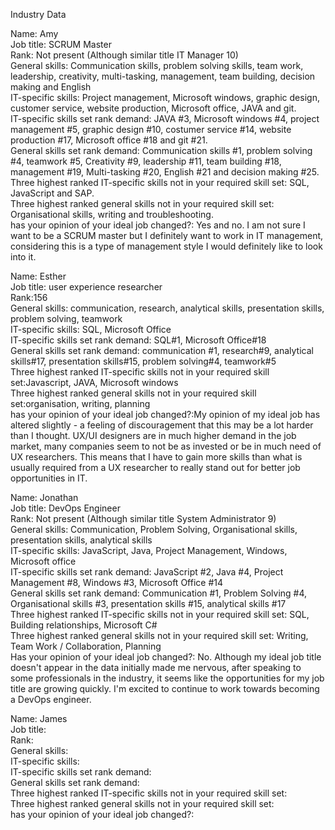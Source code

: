 Industry Data


Name: Amy <br>
Job title: SCRUM Master<br>
Rank: Not present (Although similar title IT Manager 10)<br>
General skills: Communication skills, problem solving skills, team work, leadership, creativity, multi-tasking, management, team building, decision making and English<br>
IT-specific skills: Project management, Microsoft windows, graphic design, customer service, website production, Microsoft office, JAVA and git.<br>
IT-specific skills set rank demand: JAVA #3, Microsoft windows #4, project management #5, graphic design #10, costumer service #14, website production #17, Microsoft office #18 and git #21.<br>
General skills set rank demand: Communication skills #1, problem solving #4, teamwork #5, Creativity #9, leadership #11, team building #18, management #19, Multi-tasking #20, English #21 and decision making #25. <br>
Three highest ranked IT-specific skills not in your required skill set: SQL, JavaScript and SAP.<br>
Three highest ranked general skills not in your required skill set: Organisational skills, writing and troubleshooting.<br>
has your opinion of your ideal job changed?: Yes and no. I am not sure I want to be a SCRUM master but I definitely want to work in IT management, considering this is a type of management style I would definitely like to look into it.
<br>


Name: Esther <br>
Job title: user experience researcher<br>
Rank:156<br>
General skills: communication, research, analytical skills, presentation skills, problem solving, teamwork <br>
IT-specific skills: SQL, Microsoft Office <br>
IT-specific skills set rank demand: SQL#1, Microsoft Office#18 <br>
General skills set rank demand: communication #1, research#9, analytical skills#17, presentation skills#15, problem solving#4, teamwork#5 <br>
Three highest ranked IT-specific skills not in your required skill set:Javascript, JAVA, Microsoft windows <br>
Three highest ranked general skills not in your required skill set:organisation, writing, planning <br>
has your opinion of your ideal job changed?:My opinion of my ideal job has altered slightly - a feeling of discouragement that this may be a lot harder than I thought. UX/UI designers are in much higher demand in the job market, many companies seem to not be as invested or be in much need of UX researchers. This means that I have to gain more skills than what is usually required from a UX researcher to really stand out for better job opportunities in IT. <br>


Name: Jonathan <br>
Job title: DevOps Engineer <br>
Rank: Not present (Although similar title System Administrator 9)<br>
General skills: Communication, Problem Solving, Organisational skills, presentation skills, analytical skills<br>
IT-specific skills: JavaScript, Java, Project Management, Windows, Microsoft office<br>
IT-specific skills set rank demand: JavaScript #2, Java #4, Project Management #8, Windows #3, Microsoft Office #14<br>
General skills set rank demand: Communication #1, Problem Solving #4, Organisational skills #3, presentation skills #15, analytical skills #17<br>
Three highest ranked IT-specific skills not in your required skill set: SQL, Building relationships, Microsoft C#<br>
Three highest ranked general skills not in your required skill set: Writing, Team Work / Collaboration, Planning<br>
Has your opinion of your ideal job changed?: No. Although my ideal job title doesn't appear in the data initially made me nervous, after speaking to some professionals in the industry, it seems like the opportunities for my job title are growing quickly. I'm excited to continue to work towards becoming a DevOps engineer.<br>


Name: James <br>
Job title: <br>
Rank: <br>
General skills: <br>
IT-specific skills: <br>
IT-specific skills set rank demand: <br>
General skills set rank demand: <br>
Three highest ranked IT-specific skills not in your required skill set: <br>
Three highest ranked general skills not in your required skill set: <br>
has your opinion of your ideal job changed?: <br>
